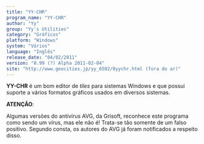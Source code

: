 ```yaml
---
title: "YY-CHR"
program_name: "YY-CHR"
author: "Yy"
group: "Yy's Utilities"
category: "Gráficos"
platform: "Windows"
system: "Vários"
language: "Inglês"
release_date: "04/02/2011"
version: "0.99 (?) Alpha 2011-02-04"
site: "http://www.geocities.jp/yy_6502/0yychr.html (fora do ar)"
---
```

<b>YY-CHR</b> é um bom editor de <i>tiles</i> para sistemas Windows e que possui suporte a vários formatos gráficos usados em diversos sistemas.

<b>ATENÇÃO</b>:

Algumas versões do antivírus AVG, da Grisoft, reconhece este programa como sendo um vírus, mas ele não é! Trata-se tão somente de um falso positivo. Segundo consta, os autores do AVG já foram notificados a respeito disso.
